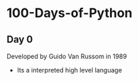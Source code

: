 # 100-Days-of-Python

## Day 0
Developed by Guido Van Russom in 1989
- Its a interpreted high level language